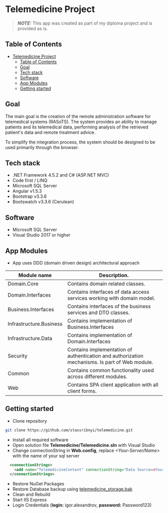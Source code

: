 # Telemedicine Project <!-- TOC ignore:true -->

> **_NOTE:_** This app was created as part of my diploma project and is provided as is.

## Table of Contents <!-- TOC ignore:true -->

- [Telemedicine Project](#telemedicine-project)
  - [Table of Contents <!-- TOC ignore:true -->](#table-of-contents)
  - [Goal](#goal)
  - [Tech stack](#tech-stack)
  - [Software](#software)
  - [App Modules](#app-modules)
  - [Getting started](#getting-started)

## Goal

The main goal is the creation of the remote administration software for telemedical systems (RASoTS). The system provides an ability to manage patients and its telemedical data, performing analysis of the retrieved patient's data and remote treatment advice.

To simplify the integration process, the system should be designed to be used primarily through the browser.

## Tech stack

- .NET Framework 4.5.2 and C# (ASP.NET MVC)
- Code first / LINQ
- Microsoft SQL Server
- Angular v1.5.3
- Bootstrap v3.3.6
- Bootswatch v3.3.6 (Cerulean)

## Software

- Microsoft SQL Server
- Visual Studio 2017 or higher

## App Modules

- App uses DDD (domain driven design) architectural approach

| Module name             | Description.                                                                                   |
| ----------------------- | ---------------------------------------------------------------------------------------------- |
| Domain.Core             | Contains domain related classes.                                                               |
| Domain.Interfaces       | Contains interfaces of data access services working with domain model.                         |
| Business.Interfaces     | Contains interfaces of the business services and DTO classes.                                  |
| Infrastructure.Business | Contains implementation of Business.Interfaces                                                 |
| Infrastructure.Data     | Contains implementation of Domain.Interfaces                                                   |
| Security                | Contains implementation of authentication and authorization mechanisms. Is part of Web module. |
| Common                  | Contains common functionality used across different modules.                                   |
| Web                     | Contains SPA client application with all client forms.                                         |

## Getting started

- Clone repository

```bash
git clone https://github.com/stassribnyi/telemedicine.git
```

- Install all required software
- Open solution file **Telemedicine/Telemedicine.sln** with Visual Studio
- Change connectionString in **Web.config**, replace _<Your-Server/Name>_ with the name of your sql server

```xml
  <connectionStrings>
    <add name="TelemedicineContext" connectionString="Data Source=<Your-Server/Name>;Initial Catalog=telemedicine_storage;Integrated Security=True;MultipleActiveResultSets=True" providerName="System.Data.SqlClient" />
  </connectionStrings>
```

- Restore NuGet Packages
- Restore Database backup using [telemedicine_storage.bak](https://drive.google.com/open?id=1ebRaXdP0es1vi6bew07giJv6EYWMUdh2)
- Clean and Rebuild
- Start IIS Express
- Login Credentials (**login:** igor.alexandrov, **password:** Password123)
